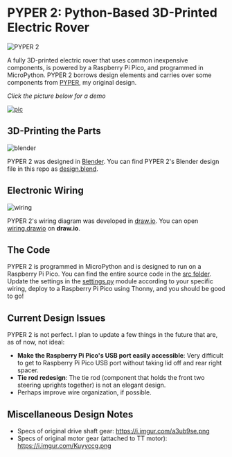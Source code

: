 # PYPER 2: Python-Based 3D-Printed Electric Rover
![PYPER 2](https://i.imgur.com/wpYqAAz.jpeg)

A fully 3D-printed electric rover that uses common inexpensive components, is powered by a Raspberry Pi Pico, and programmed in MicroPython. PYPER 2 borrows design elements and carries over some components from [PYPER](https://github.com/TimHanewich/PYPER), my original design.

*Click the picture below for a demo*

[![pic](https://i.imgur.com/sahroON.jpeg)](https://youtu.be/lZBzH99BloM)

## 3D-Printing the Parts
![blender](https://i.imgur.com/SdJzHiA.png)

PYPER 2 was designed in [Blender](https://www.blender.org/). You can find PYPER 2's Blender design file in this repo as [design.blend](./design.blend).

## Electronic Wiring
![wiring](https://i.imgur.com/IS3WrjF.png)

PYPER 2's wiring diagram was developed in [draw.io](https://draw.io). You can open [wiring.drawio](./wiring.drawio) on **draw.io**.

## The Code
PYPER 2 is programmed in MicroPython and is designed to run on a Raspberry Pi Pico. You can find the entire source code in the [src folder](./src/). Update the settings in the [settings.py](./src/settings.py) module according to your specific wiring, deploy to a Raspberry Pi Pico using Thonny, and you should be good to go!

## Current Design Issues
PYPER 2 is not perfect. I plan to update a few things in the future that are, as of now, not ideal:
- **Make the Raspberry Pi Pico's USB port easily accessible**: Very difficult to get to Raspberry Pi Pico USB port without taking lid off and rear right spacer. 
- **Tie rod redesign**: The tie rod (component that holds the front two steering uprights together) is not an elegant design.
- Perhaps improve wire organization, if possible.

## Miscellaneous Design Notes
- Specs of original drive shaft gear: https://i.imgur.com/a3ub9se.png
- Specs of original motor gear (attached to TT motor): https://i.imgur.com/Kuyyccg.png